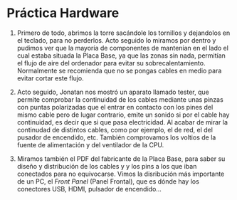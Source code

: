 # Práctica Hardware

1.  Primero de todo, abrimos la torre sacándole los tornillos y dejandolos en el teclado, para no perderlos. Acto seguido lo miramos por dentro y pudimos ver que la mayoría de componentes de mantenían en el lado el cual estaba situada la Placa Base, ya que las zonas sin nada, permitían el flujo de aire del ordenador para evitar su sobrecalentamiento. Normalmente se recomienda que no se pongas cables en medio para evitar cortar este flujo.

2. Acto seguido, Jonatan nos mostró un aparato llamado tester, que permite comprobar la continuidad de los cables mediante unas pinzas con puntas polarizadas que el entrar en contacto con los pines del mismo cable pero de lugar contrario, emite un sonido si por el cable hay continuidad, es decir que si que pasa electricidad. Al acabar de mirar la continudad de distintos cables, como por ejemplo, el de red, el del pusador de encendido, etc. También comprovamos los voltios de la fuente de alimentación y del ventilador de la CPU.

3. Miramos también el PDF del fabricante de la Placa Base, para saber su diseño y distribución de los cables y y los pins a los que iban conectados para no equivocarse. Vimos la disribución más importante de un PC, el _Front Panel_ (Panel Frontal), que es dónde hay los conectores USB, HDMI, pulsador de encendido...
